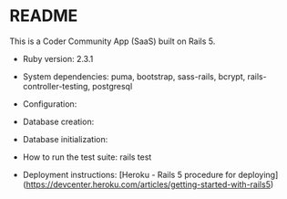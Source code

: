 # README

This is a Coder Community App (SaaS) built on Rails 5.

* Ruby version: 2.3.1

* System dependencies: puma, bootstrap, sass-rails, bcrypt, rails-controller-testing, postgresql

* Configuration:

* Database creation:

* Database initialization:

* How to run the test suite: rails test

* Deployment instructions: [Heroku - Rails 5 procedure for deploying] (https://devcenter.heroku.com/articles/getting-started-with-rails5)
